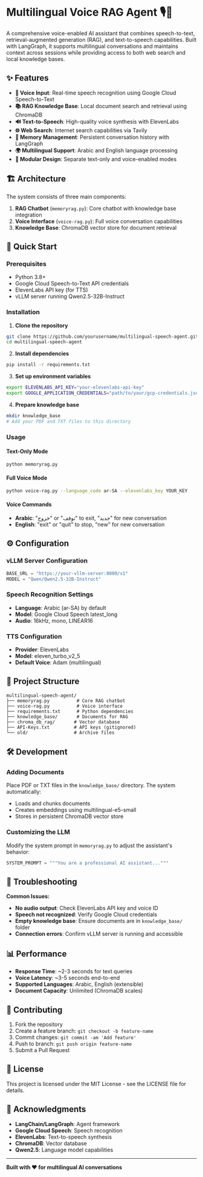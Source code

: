 # Multilingual Voice RAG Agent 🎙️🤖

A comprehensive voice-enabled AI assistant that combines speech-to-text, retrieval-augmented generation (RAG), and text-to-speech capabilities. Built with LangGraph, it supports multilingual conversations and maintains context across sessions while providing access to both web search and local knowledge bases.

## ✨ Features

- **🎤 Voice Input**: Real-time speech recognition using Google Cloud Speech-to-Text
- **📚 RAG Knowledge Base**: Local document search and retrieval using ChromaDB
- **🔊 Text-to-Speech**: High-quality voice synthesis with ElevenLabs
- **🌐 Web Search**: Internet search capabilities via Tavily
- **💬 Memory Management**: Persistent conversation history with LangGraph
- **🌍 Multilingual Support**: Arabic and English language processing
- **🔧 Modular Design**: Separate text-only and voice-enabled modes

## 🏗️ Architecture

The system consists of three main components:

1. **RAG Chatbot** (`memoryrag.py`): Core chatbot with knowledge base integration
2. **Voice Interface** (`voice-rag.py`): Full voice conversation capabilities
3. **Knowledge Base**: ChromaDB vector store for document retrieval

## 🚀 Quick Start

### Prerequisites

- Python 3.8+
- Google Cloud Speech-to-Text API credentials
- ElevenLabs API key (for TTS)
- vLLM server running Qwen2.5-32B-Instruct

### Installation

1. **Clone the repository**
```bash
git clone https://github.com/yourusername/multilingual-speech-agent.git
cd multilingual-speech-agent
```

2. **Install dependencies**
```bash
pip install -r requirements.txt
```

3. **Set up environment variables**
```bash
export ELEVENLABS_API_KEY="your-elevenlabs-api-key"
export GOOGLE_APPLICATION_CREDENTIALS="path/to/your/gcp-credentials.json"
```

4. **Prepare knowledge base**
```bash
mkdir knowledge_base
# Add your PDF and TXT files to this directory
```

### Usage

#### Text-Only Mode
```bash
python memoryrag.py
```

#### Full Voice Mode
```bash
python voice-rag.py --language_code ar-SA --elevenlabs_key YOUR_KEY
```

#### Voice Commands
- **Arabic**: "خروج" or "توقف" to exit, "جديد" for new conversation
- **English**: "exit" or "quit" to stop, "new" for new conversation

## ⚙️ Configuration

### vLLM Server Configuration
```python
BASE_URL = "https://your-vllm-server:8000/v1"
MODEL = "Qwen/Qwen2.5-32B-Instruct"
```

### Speech Recognition Settings
- **Language**: Arabic (ar-SA) by default
- **Model**: Google Cloud Speech latest_long
- **Audio**: 16kHz, mono, LINEAR16

### TTS Configuration
- **Provider**: ElevenLabs
- **Model**: eleven_turbo_v2_5
- **Default Voice**: Adam (multilingual)

## 📁 Project Structure

```
multilingual-speech-agent/
├── memoryrag.py          # Core RAG chatbot
├── voice-rag.py          # Voice interface
├── requirements.txt      # Python dependencies
├── knowledge_base/       # Documents for RAG
├── chroma_db_rag/       # Vector database
├── API-Keys.txt         # API keys (gitignored)
└── old/                 # Archive files
```

## 🛠️ Development

### Adding Documents
Place PDF or TXT files in the `knowledge_base/` directory. The system automatically:
- Loads and chunks documents
- Creates embeddings using multilingual-e5-small
- Stores in persistent ChromaDB vector store

### Customizing the LLM
Modify the system prompt in `memoryrag.py` to adjust the assistant's behavior:

```python
SYSTEM_PROMPT = """You are a professional AI assistant..."""
```

## 🔧 Troubleshooting

**Common Issues:**
- **No audio output**: Check ElevenLabs API key and voice ID
- **Speech not recognized**: Verify Google Cloud credentials
- **Empty knowledge base**: Ensure documents are in `knowledge_base/` folder
- **Connection errors**: Confirm vLLM server is running and accessible

## 📊 Performance

- **Response Time**: ~2-3 seconds for text queries
- **Voice Latency**: ~3-5 seconds end-to-end
- **Supported Languages**: Arabic, English (extensible)
- **Document Capacity**: Unlimited (ChromaDB scales)

## 🤝 Contributing

1. Fork the repository
2. Create a feature branch: `git checkout -b feature-name`
3. Commit changes: `git commit -am 'Add feature'`
4. Push to branch: `git push origin feature-name`
5. Submit a Pull Request

## 📝 License

This project is licensed under the MIT License - see the LICENSE file for details.

## 🙏 Acknowledgments

- **LangChain/LangGraph**: Agent framework
- **Google Cloud Speech**: Speech recognition
- **ElevenLabs**: Text-to-speech synthesis
- **ChromaDB**: Vector database
- **Qwen2.5**: Language model capabilities

---

**Built with ❤️ for multilingual AI conversations**

